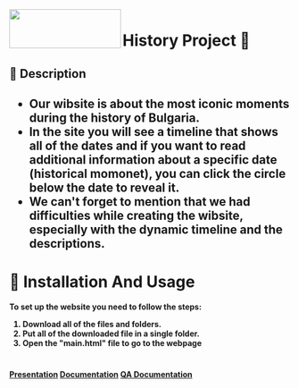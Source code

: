 <img align="left" height = "70" width = "200" src="https://user-images.githubusercontent.com/85336782/155582153-fddfd710-453c-460a-9094-e83a9c6ac1e3.png" /> 
<h1>History Project 📜</h1>
<h2>📙 Description<h2>
<ul>
<li>Our wibsite is about the most iconic moments during the history of Bulgaria.</li>
<li>In the site you will see a timeline that shows all of the dates and if you want to read additional information about a specific date (historical momonet), you can click the circle below the date to reveal it.</li>
<li>We can't forget to mention that we had difficulties while creating the wibsite, especially with the dynamic timeline and the descriptions.</li>
</ul>
<h1>‍🔧 Installation And Usage</h1>
  <p><b>To set up the website you need to follow the steps:<b></p>
  <ol>
    <li>Download all of the files and folders.</li>
    <li>Put all of the downloaded file in a single folder.</li>
    <li>Open the "main.html" file to go to the webpage</li>
  </ol>
    <h1></h1>
  <a href = "https://codingburgas-my.sharepoint.com/:p:/r/personal/dmdimitrov20_codingburgas_bg/_layouts/15/Doc.aspx?sourcedoc=%7BA86BCE4F-7A0B-41A5-AE5B-4CD59CBF0EFF%7D&file=TLTC.pptx&action=edit&mobileredirect=true"> Presentation</a>
  <a href = "https://codingburgas-my.sharepoint.com/:w:/r/personal/dmdimitrov20_codingburgas_bg/_layouts/15/Doc.aspx?sourcedoc=%7BDBEC6CE4-C47B-460B-8125-20F26CDCCBD5%7D&file=Документация%20на%20TLTC.docx&action=default&mobileredirect=true">Documentation</a>
    <a href = "https://codingburgas-my.sharepoint.com/:w:/r/personal/dmdimitrov20_codingburgas_bg/_layouts/15/Doc.aspx?sourcedoc=%7B48017035-6EDE-492F-B5E0-8840974C17BE%7D&file=QA%20Documentation.docx&action=default&mobileredirect=true">QA Documentation</a>
